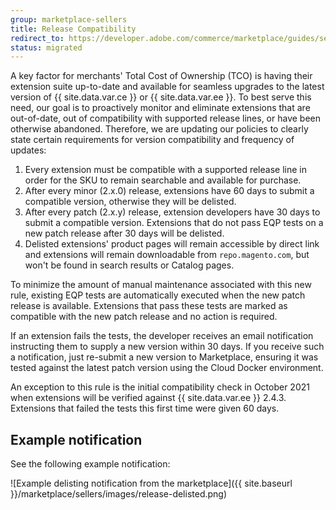 ```yaml
---
group: marketplace-sellers
title: Release Compatibility
redirect_to: https://developer.adobe.com/commerce/marketplace/guides/sellers/compatibility/releases/
status: migrated
---
```


A key factor for merchants' Total Cost of Ownership (TCO) is having their extension suite up-to-date and available for seamless upgrades to the latest version of {{ site.data.var.ce }} or {{ site.data.var.ee }}. To best serve this need, our goal is to proactively monitor and eliminate extensions that are out-of-date, out of compatibility with supported release lines, or have been otherwise abandoned. Therefore, we are updating our policies to clearly state certain requirements for version compatibility and frequency of updates:

1. Every extension must be compatible with a supported release line in order for the SKU to remain searchable and available for purchase.
1. After every minor (2.x.0) release, extensions have 60 days to submit a compatible version, otherwise they will be delisted.
1. After every patch (2.x.y) release, extension developers have 30 days to submit a compatible version. Extensions that do not pass EQP tests on a new patch release after 30 days will be delisted.
1. Delisted extensions' product pages will remain accessible by direct link and extensions will remain downloadable from `repo.magento.com`, but won't be found in search results or Catalog pages.

To minimize the amount of manual maintenance associated with this new rule, existing EQP tests are automatically executed when the new patch release is available. Extensions that pass these tests are marked as compatible with the new patch release and no action is required.

If an extension fails the tests, the developer receives an email notification instructing them to supply a new version within 30 days. If you receive such a notification, just re-submit a new version to Marketplace, ensuring it was tested against the latest patch version using the Cloud Docker environment.

An exception to this rule is the initial compatibility check in October 2021 when extensions will be verified against {{ site.data.var.ee }} 2.4.3. Extensions that failed the tests this first time were given 60 days.

## Example notification

See the following example notification:

![Example delisting notification from the marketplace]({{ site.baseurl }}/marketplace/sellers/images/release-delisted.png)
